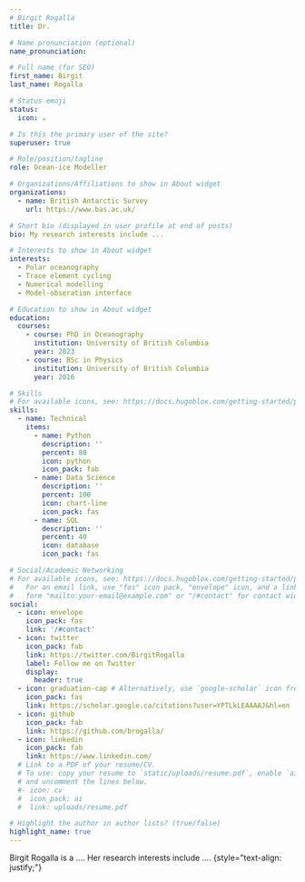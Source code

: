 ```yaml
---
# Birgit Rogalla
title: Dr.

# Name pronunciation (optional)
name_pronunciation: 

# Full name (for SEO)
first_name: Birgit
last_name: Rogalla

# Status emoji
status:
  icon: ☕️

# Is this the primary user of the site?
superuser: true

# Role/position/tagline
role: Ocean-ice Modeller

# Organizations/Affiliations to show in About widget
organizations:
  - name: British Antarctic Survey
    url: https://www.bas.ac.uk/

# Short bio (displayed in user profile at end of posts)
bio: My research interests include ...

# Interests to show in About widget
interests:
  - Polar oceanography
  - Trace element cycling
  - Numerical modelling
  - Model-obseration interface

# Education to show in About widget
education:
  courses:
    - course: PhD in Oceanography
      institution: University of British Columbia
      year: 2023
    - course: BSc in Physics
      institution: University of British Columbia
      year: 2016

# Skills
# For available icons, see: https://docs.hugoblox.com/getting-started/page-builder/#icons
skills:
  - name: Technical
    items:
      - name: Python
        description: ''
        percent: 80
        icon: python
        icon_pack: fab
      - name: Data Science
        description: ''
        percent: 100
        icon: chart-line
        icon_pack: fas
      - name: SQL
        description: ''
        percent: 40
        icon: database
        icon_pack: fas

# Social/Academic Networking
# For available icons, see: https://docs.hugoblox.com/getting-started/page-builder/#icons
#   For an email link, use "fas" icon pack, "envelope" icon, and a link in the
#   form "mailto:your-email@example.com" or "/#contact" for contact widget.
social:
  - icon: envelope
    icon_pack: fas
    link: '/#contact'
  - icon: twitter
    icon_pack: fab
    link: https://twitter.com/BirgitRogalla
    label: Follow me on Twitter
    display:
      header: true
  - icon: graduation-cap # Alternatively, use `google-scholar` icon from `ai` icon pack
    icon_pack: fas
    link: https://scholar.google.ca/citations?user=YPTLkLEAAAAJ&hl=en
  - icon: github
    icon_pack: fab
    link: https://github.com/brogalla/
  - icon: linkedin
    icon_pack: fab
    link: https://www.linkedin.com/
  # Link to a PDF of your resume/CV.
  # To use: copy your resume to `static/uploads/resume.pdf`, enable `ai` icons in `params.yaml`,
  # and uncomment the lines below.
  #- icon: cv
  #  icon_pack: ai
  #  link: uploads/resume.pdf

# Highlight the author in author lists? (true/false)
highlight_name: true
---
```


Birgit Rogalla is a .... Her research interests include ....
{style="text-align: justify;"}
